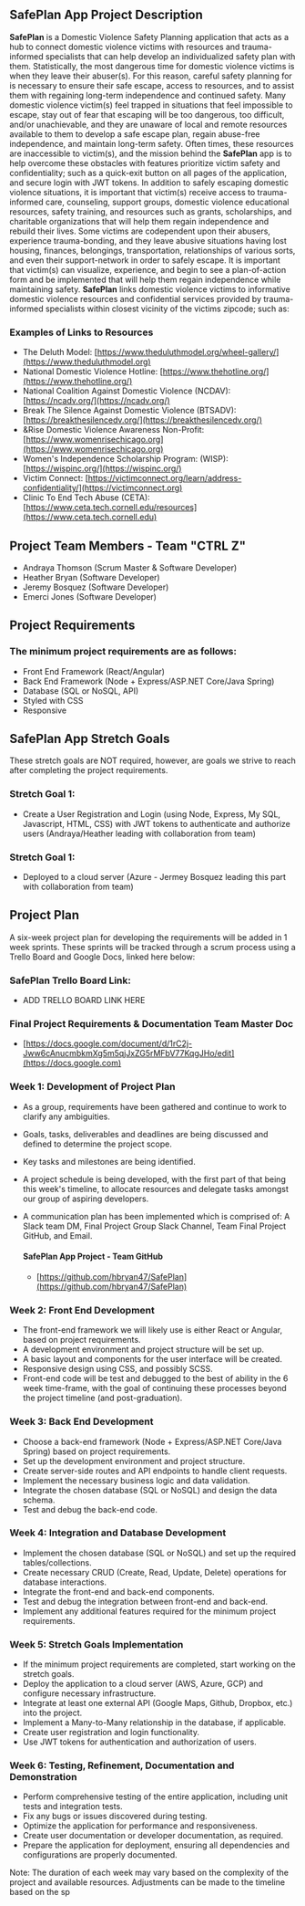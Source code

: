 ## SafePlan App Project Description
**SafePlan** is a Domestic Violence Safety Planning application that acts as a hub to connect domestic violence victims with resources and trauma-informed specialists that can help develop an individualized safety plan with them. Statistically, the most dangerous time for domestic violence victims is when they leave their abuser(s). For this reason, careful safety planning for is necessary to ensure their safe escape, access to resources, and to assist them with regaining long-term independence and continued safety. Many domestic violence victim(s) feel trapped in situations that feel impossible to escape, stay out of fear that escaping will be too dangerous, too difficult, and/or unachievable, and they are unaware of local and remote resources available to them to develop a safe escape plan, regain abuse-free independence, and maintain long-term safety. Often times, these resources are inaccessible to victim(s), and the mission behind the **SafePlan** app is to help overcome these obstacles with features prioritize victim safety and confidentiality; such as a quick-exit button on all pages of the application, and secure login with JWT tokens. 
In addition to safely escaping domestic violence situations, it is important that victim(s) receive access to trauma-informed care, counseling, support groups, domestic violence educational resources, safety training, and resources such as grants, scholarships, and charitable organizations that will help them regain independence and rebuild their lives. Some victims are codependent upon their abusers, experience trauma-bonding, and they leave abusive situations having lost housing, finances, belongings, transportation, relationships of various sorts, and even their support-network in order to safely escape. It is important that victim(s) can visualize, experience, and begin to see a plan-of-action form and be implemented that will help them regain independence while maintaining safety.
**SafePlan** links domestic violence victims to informative domestic violence resources and confidential services provided by trauma-informed specialists within closest vicinity of the victims zipcode; such as:
  ### Examples of Links to Resources
  - The Deluth Model: [https://www.theduluthmodel.org/wheel-gallery/](https://www.theduluthmodel.org)
  - National Domestic Violence Hotline: [https://www.thehotline.org/](https://www.thehotline.org/)
  - National Coalition Against Domestic Violence (NCDAV): [https://ncadv.org/](https://ncadv.org/)
  - Break The Silence Against Domestic Violence (BTSADV): [https://breakthesilencedv.org/](https://breakthesilencedv.org/)
  - &Rise Domestic Violence Awareness Non-Profit: [https://www.womenrisechicago.org](https://www.womenrisechicago.org)
  - Women's Independence Scholarship Program: (WISP): [https://wispinc.org/](https://wispinc.org/)
  - Victim Connect: [https://victimconnect.org/learn/address-confidentiality/](https://victimconnect.org)
  - Clinic To End Tech Abuse (CETA): [https://www.ceta.tech.cornell.edu/resources](https://www.ceta.tech.cornell.edu)

## Project Team Members - Team "CTRL Z"
- Andraya Thomson (Scrum Master & Software Developer)
- Heather Bryan (Software Developer)
- Jeremy Bosquez (Software Developer)
- Emerci Jones (Software Developer)

## Project Requirements

### The minimum project requirements are as follows:
- Front End Framework (React/Angular)
- Back End Framework (Node + Express/ASP.NET Core/Java Spring)
- Database (SQL or NoSQL, API)
- Styled with CSS
- Responsive
  
## **SafePlan App Stretch Goals**
These stretch goals are NOT required, however, are goals we strive to reach after completing the project requirements.
  ### Stretch Goal 1:
  - Create a User Registration and Login (using Node, Express, My SQL, Javascript, HTML, CSS) with JWT tokens to authenticate and authorize users (Andraya/Heather leading with collaboration from team)
  ### Stretch Goal 1:
  - Deployed to a cloud server (Azure - Jermey Bosquez leading this part with collaboration from team)
  
## Project Plan
A six-week project plan for developing the requirements will be added in 1 week sprints. These sprints will be tracked through a scrum process using a Trello Board and Google Docs, linked here below:
  ### SafePlan Trello Board Link:
  - ADD TRELLO BOARD LINK HERE
  ### Final Project Requirements & Documentation Team Master Doc
  - [https://docs.google.com/document/d/1rC2j-Jww6cAnucmbkmXg5m5qjJxZG5rMFbV77KqgJHo/edit](https://docs.google.com)


### Week 1: Development of Project Plan
- As a group, requirements have been gathered and continue to work to clarify any ambiguities.
- Goals, tasks, deliverables and deadlines are being discussed and defined to determine the project scope.
- Key tasks and milestones are being identified.
- A project schedule is being developed, with the first part of that being this week's timeline, to allocate resources and delegate tasks amongst our group of aspiring developers.
- A communication plan has been implemented which is comprised of: A Slack team DM, Final Project Group Slack Channel, Team Final Project GitHub, and Email.
 
  #### SafePlan App Project - Team GitHub
  - [https://github.com/hbryan47/SafePlan](https://github.com/hbryan47/SafePlan)

### Week 2: Front End Development
- The front-end framework we will likely use is either React or Angular, based on project requirements.
- A development environment and project structure will be set up.
- A basic layout and components for the user interface will be created.
- Responsive design using CSS, and possibly SCSS. 
- Front-end code will be test and debugged to the best of ability in the 6 week time-frame, with the goal of continuing these processes beyond the project timeline (and post-graduation).

### Week 3: Back End Development
- Choose a back-end framework (Node + Express/ASP.NET Core/Java Spring) based on project requirements.
- Set up the development environment and project structure.
- Create server-side routes and API endpoints to handle client requests.
- Implement the necessary business logic and data validation.
- Integrate the chosen database (SQL or NoSQL) and design the data schema.
- Test and debug the back-end code.

### Week 4: Integration and Database Development
- Implement the chosen database (SQL or NoSQL) and set up the required tables/collections.
- Create necessary CRUD (Create, Read, Update, Delete) operations for database interactions.
- Integrate the front-end and back-end components.
- Test and debug the integration between front-end and back-end.
- Implement any additional features required for the minimum project requirements.

### Week 5: Stretch Goals Implementation
- If the minimum project requirements are completed, start working on the stretch goals.
- Deploy the application to a cloud server (AWS, Azure, GCP) and configure necessary infrastructure.
- Integrate at least one external API (Google Maps, Github, Dropbox, etc.) into the project.
- Implement a Many-to-Many relationship in the database, if applicable.
- Create user registration and login functionality.
- Use JWT tokens for authentication and authorization of users.

### Week 6: Testing, Refinement, Documentation and Demonstration
- Perform comprehensive testing of the entire application, including unit tests and integration tests.
- Fix any bugs or issues discovered during testing.
- Optimize the application for performance and responsiveness.
- Create user documentation or developer documentation, as required.
- Prepare the application for deployment, ensuring all dependencies and configurations are properly documented.

Note: The duration of each week may vary based on the complexity of the project and available resources. Adjustments can be made to the timeline based on the sp
